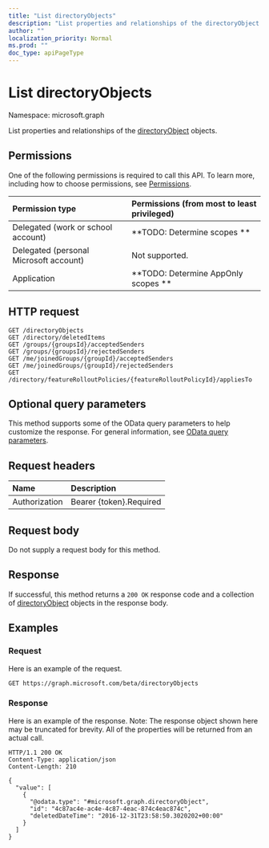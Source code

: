 ```yaml
---
title: "List directoryObjects"
description: "List properties and relationships of the directoryObject objects."
author: ""
localization_priority: Normal
ms.prod: ""
doc_type: apiPageType
---
```


# List directoryObjects

Namespace: microsoft.graph

List properties and relationships of the [directoryObject](../resources/directoryobject.md) objects.

## Permissions
One of the following permissions is required to call this API. To learn more, including how to choose permissions, see [Permissions](/concepts/permissions-reference.md).

|Permission type|Permissions (from most to least privileged)|
|:---|:---|
|Delegated (work or school account)|**TODO: Determine scopes **|
|Delegated (personal Microsoft account)|Not supported.|
|Application|**TODO: Determine AppOnly scopes **|

## HTTP request
<!-- {
  "blockType": "ignored"
}
-->
``` http
GET /directoryObjects
GET /directory/deletedItems
GET /groups/{groupsId}/acceptedSenders
GET /groups/{groupsId}/rejectedSenders
GET /me/joinedGroups/{groupId}/acceptedSenders
GET /me/joinedGroups/{groupId}/rejectedSenders
GET /directory/featureRolloutPolicies/{featureRolloutPolicyId}/appliesTo
```

## Optional query parameters
This method supports some of the OData query parameters to help customize the response. For general information, see [OData query parameters](/graph/query-parameters).

## Request headers
|Name|Description|
|:---|:---|
|Authorization|Bearer {token}.Required|

## Request body
Do not supply a request body for this method.

## Response
If successful, this method returns a `200 OK` response code and a collection of [directoryObject](../resources/directoryobject.md) objects in the response body.

## Examples

### Request
Here is an example of the request.
<!-- {
  "blockType": "request",
  "name": "get_directoryobject"
}
-->
``` http
GET https://graph.microsoft.com/beta/directoryObjects
```

### Response
Here is an example of the response. Note: The response object shown here may be truncated for brevity. All of the properties will be returned from an actual call.
<!-- {
  "blockType": "response",
  "truncated": true,
  "@odata.type": "collection(microsoft.graph.directoryobject)"
}
-->
``` http
HTTP/1.1 200 OK
Content-Type: application/json
Content-Length: 210

{
  "value": [
    {
      "@odata.type": "#microsoft.graph.directoryObject",
      "id": "4c87ac4e-ac4e-4c87-4eac-874c4eac874c",
      "deletedDateTime": "2016-12-31T23:58:50.3020202+00:00"
    }
  ]
}
```

